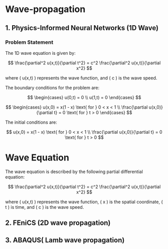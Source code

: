 # Wave-propagation
## 1. Physics-Informed Neural Networks (1D Wave) 
### Problem Statement
The 1D wave equation is given by:

$$
\frac{\partial^2 u(x,t)}{\partial t^2} = c^2 \frac{\partial^2 u(x,t)}{\partial x^2}
$$

where \( u(x,t) \) represents the wave function, and \( c \) is the wave speed.

The boundary conditions for the problem are:

$$
\begin{cases}
u(0,t) = 0 \\
u(1,t) = 0
\end{cases}
$$

$$
\begin{cases}
u(x,0) = x(1 - x) \text{ for } 0 < x < 1 \\
\frac{\partial u(x,0)}{\partial t} = 0 \text{ for } t > 0
\end{cases}
$$

The initial conditions are:

$$
u(x,0) = x(1 - x) \text{ for } 0 < x < 1 \\
\frac{\partial u(x,0)}{\partial t} = 0 \text{ for } t > 0
$$
# Wave Equation

The wave equation is described by the following partial differential equation:

$$
\frac{\partial^2 u(x,t)}{\partial t^2} = c^2 \frac{\partial^2 u(x,t)}{\partial x^2}
$$

where \( u(x,t) \) represents the wave function, \( x \) is the spatial coordinate, \( t \) is time, and \( c \) is the wave speed.



## 2. FEniCS (2D wave propagation) 
## 3. ABAQUS( Lamb wave propagation)
